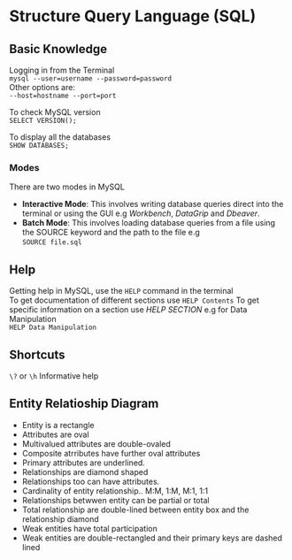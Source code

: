 # Structure Query Language (SQL)

## Basic Knowledge  
Logging in from the Terminal  
`mysql --user=username --password=password`  
Other options are:  
`--host=hostname --port=port`

To check MySQL version  
`SELECT VERSION();`  

To display all the databases  
`SHOW DATABASES;`  

### Modes
There are two modes in MySQL
- **Interactive Mode**: This involves writing database queries direct into the terminal or using the GUI e.g *Workbench*, *DataGrip* and *Dbeaver*.
- **Batch Mode**: This involves loading database queries from a file using the SOURCE keyword and the path to the file e.g  
`SOURCE file.sql` 

## Help  
Getting help in MySQL, use the `HELP` command in the terminal  
To get documentation of different sections use `HELP Contents` 
To get specific information on a section use *HELP SECTION* e.g for Data Manipulation  
`HELP Data Manipulation`


## Shortcuts 
`\?` or `\h`  Informative help  

## Entity Relatioship Diagram  

- Entity is a rectangle  
- Attributes are oval  
- Multivalued attributes are double-ovaled  
- Composite atrributes have further oval attributes  
- Primary attributes are underlined.  
- Relationships are diamond shaped  
- Relationships too can have attributes.  
- Cardinality of entity relationship.. M:M, 1:M, M:1, 1:1  
- Relationships betwwen entity can be partial or total  
- Total relationship are double-lined between entity box and the relationship diamond  
- Weak entities have total participation  
- Weak entities are double-rectangled and their primary keys are dashed lined  
 